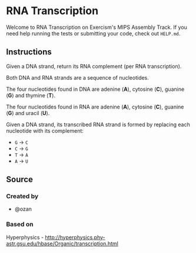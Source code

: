 # RNA Transcription

Welcome to RNA Transcription on Exercism's MIPS Assembly Track.
If you need help running the tests or submitting your code, check out `HELP.md`.

## Instructions

Given a DNA strand, return its RNA complement (per RNA transcription).

Both DNA and RNA strands are a sequence of nucleotides.

The four nucleotides found in DNA are adenine (**A**), cytosine (**C**),
guanine (**G**) and thymine (**T**).

The four nucleotides found in RNA are adenine (**A**), cytosine (**C**),
guanine (**G**) and uracil (**U**).

Given a DNA strand, its transcribed RNA strand is formed by replacing
each nucleotide with its complement:

* `G` -> `C`
* `C` -> `G`
* `T` -> `A`
* `A` -> `U`

## Source

### Created by

- @ozan

### Based on

Hyperphysics - http://hyperphysics.phy-astr.gsu.edu/hbase/Organic/transcription.html